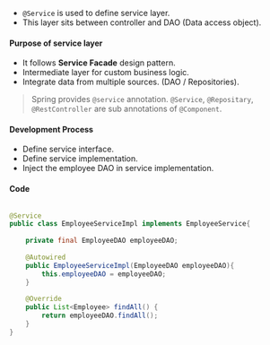 - `@Service` is used to define service layer.
- This layer sits between controller and DAO (Data access object).
#### Purpose of service layer
- It follows **Service Facade** design pattern.
- Intermediate layer for custom business logic.
- Integrate data from multiple sources. (DAO / Repositories).

> Spring provides `@service` annotation.
> `@Service`, `@Repositary`, `@RestController` are sub annotations of `@Component`.

#### Development Process
- Define service interface.
- Define service implementation.
- Inject the employee DAO in service implementation.

#### Code

```java

@Service  
public class EmployeeServiceImpl implements EmployeeService{  
  
    private final EmployeeDAO employeeDAO;  
  
    @Autowired  
    public EmployeeServiceImpl(EmployeeDAO employeeDAO){  
        this.employeeDAO = employeeDAO;  
    }  
  
    @Override  
    public List<Employee> findAll() {  
        return employeeDAO.findAll();  
    }  
}
```
